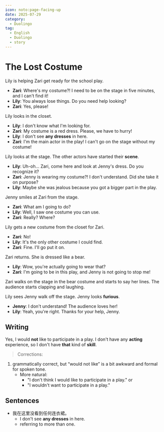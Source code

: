 ```yaml
---
icon: noto:page-facing-up
date: 2025-07-29
category:
  - Duolingo
tag:
  - English
  - Duolingo
  - story
---
```


# The Lost Costume

Lily is helping Zari get ready for the school play.

- **Zari**: Where's my costume?! I need to be on the stage in five minutes, and I can't find it!
- **Lily**: You always lose things. Do you need help looking?
- **Zari**: Yes, please!

Lily looks in the closet.

- **Lily**: I don't know what I'm looking for.
- **Zari**: My costume is a red dress. Please, we have to hurry!
- **Lily**: I don't see **any dresses** in here.
- **Zari**: I'm the main actor in the play! I can't go on the stage without my costume!

Lily looks at the stage. The other actors have started their **scene**.

- **Lily**: Uh-oh... Zari, come here and look at Jenny's dress. Do you recognize it?
- **Zari**: Jenny is wearing my costume?! I don't understand. Did she take it on purpose?
- **Lily**: Maybe she was jealous because you got a bigger part in the play.

Jenny smiles at Zari from the stage.

- **Zari**: What am I going to do?
- **Lily**: Well, I saw one costume you can use.
- **Zari**: Really? Where?

Lily gets a new costume from the closet for Zari.

- **Zari**: No!
- **Lily**: It's the only other costume I could find.
- **Zari**: Fine. I'll go put it on.

Zari returns. She is dressed like a bear.

- **Lily**: Wow, you're actually going to wear that?
- **Zari**: I'm going to be in this play, and Jenny is not going to stop me!

Zari walks on the stage in the bear costume and starts to say her lines. The audience starts clapping and laughing.

Lily sees Jenny walk off the stage. Jenny looks **furious**.

- **Jenny**: I don't understand! The audience loves her!
- **Lily**: Yeah, you're right. Thanks for your help, Jenny.

## Writing

Yes, I would **not** like to participate in a play. I don't have any **acting** experience, so I don't have **that** kind of **skill**.

> Corrections:

1. grammatically correct, but “would not like” is a bit awkward and formal for spoken tone.
   - More natural:
     - "I don't think I would like to participate in a play." or
     - "I wouldn't want to participate in a play."

## Sentences

- 我在这里没看到任何连衣裙。
  - I don't see **any dresses** in here.
  - referring to more than one.
